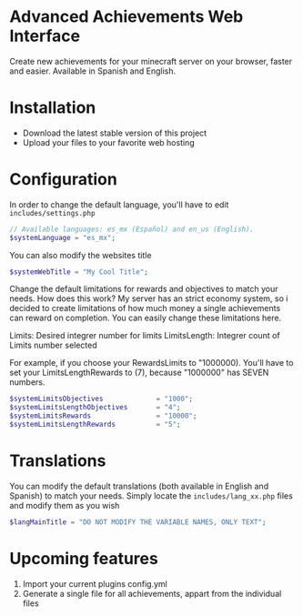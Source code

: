 # Advanced Achievements Web Interface
Create new achievements for your minecraft server on your browser, faster and easier. Available in Spanish and English.


# Installation
- Download the latest stable version of this project
- Upload your files to your favorite web hosting


# Configuration
In order to change the default language, you'll have to edit `includes/settings.php`
```php
// Available languages: es_mx (Español) and en_us (English).
$systemLanguage = "es_mx";
```

You can also modify the websites title
```php
$systemWebTitle = "My Cool Title";
```

Change the default limitations for rewards and objectives to match your needs.
How does this work? My server has an strict economy system, so i decided to create limitations of how much money a single achievements can reward on completion.
You can easily change these limitations here.

Limits: Desired integrer number for limits
LimitsLength: Integrer count of Limits number selected

For example, if you choose your RewardsLimits to "1000000). You'll have to set your LimitsLengthRewards to (7), because "1000000" has SEVEN numbers.
```php
$systemLimitsObjectives             = "1000";
$systemLimitsLengthObjectives       = "4";
$systemLimitsRewards                = "10000";
$systemLimitsLengthRewards          = "5";
```


# Translations
You can modify the default translations (both available in English and Spanish) to match your needs. Simply locate the `includes/lang_xx.php` files and modify them as you wish
```php
$langMainTitle = "DO NOT MODIFY THE VARIABLE NAMES, ONLY TEXT";
```


# Upcoming features
1. Import your current plugins config.yml
2. Generate a single file for all achievements, appart from the individual files


